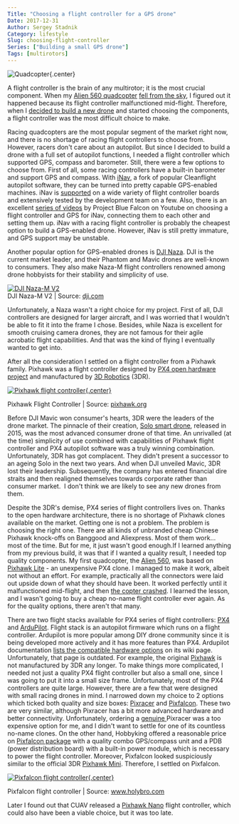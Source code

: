 ```yaml
---
Title: "Choosing a flight controller for a GPS drone"
Date: 2017-12-31
Author: Sergey Stadnik
Category: lifestyle
Slug: choosing-flight-controller
Series: ["Building a small GPS drone"]
Tags: [multirotors]
---
```


![Quadcopter](https://lh3.googleusercontent.com/-1HQcq8c4nPI/WkdMe4ga2pI/AAAAAAAA6H8/zh_5dpq3ZE0IqyvpH4UqO_4rSlCSozBXQCE0YBhgL/s800/pexels-photo-529599.jpeg){.center}

A flight controller is the brain of any multirotor; it is the most crucial component. When my <a href="../../2016/09/alien-560-quadcopter-build-part-1-parts.html">Alien 560 quadcopter</a> <a href="https://youtu.be/SFSsMt6lBdg">fell from the sky</a>, I figured out it happened because its flight controller malfunctioned mid-flight. Therefore, when I <a href="http://ozmoroz.com/2017/11/why-i-want-autopilot.html">decided to build a new drone</a> and started choosing the components, a flight controller was the most difficult choice to make.

Racing quadcopters are the most popular segment of the market right now, and there is no shortage of racing flight controllers to choose from. However, racers don't care about an autopilot. But since I decided to build a drone with a full set of autopilot functions, I needed a flight controller which supported GPS, compass and barometer. Still, there were a few options to choose from. First of all, some racing controllers have a built-in barometer and support GPS and compass. With <a href="http://inavflight.com/">iNav</a>, a fork of popular Cleanflight autopilot software, they can be turned into pretty capable GPS-enabled machines. iNav is <a href="https://github.com/iNavFlight/inav/wiki/Supported-boards">supported</a> on a wide variety of flight controller boards and extensively tested by the development team on a few. Also, there is an excellent <a href="https://www.youtube.com/playlist?list=PLiYYhnH4BhI8DKSj5LLo2U7y5bTdqAZr1">series of videos</a> by Project Blue Falcon on Youtube on choosing a flight controller and GPS for iNav, connecting them to each other and setting them up. iNav with a racing flight controller is probably the cheapest option to build a GPS-enabled drone. However, iNav is still pretty immature, and GPS support may be unstable.

Another popular option for GPS-enabled drones is <a href="https://www.dji.com/naza-m-v2">DJI Naza</a>. DJI is the current market leader, and their Phantom and Mavic drones are well-known to consumers. They also make Naza-M flight controllers renowned among drone hobbyists for their stability and simplicity of use.

<a href="https://www.dji.com/naza-m-v2?site=brandsite&amp;from=landing_page">
<img class="center" src="https://lh3.googleusercontent.com/-Hogi68paxtI/WkhOkIBD35I/AAAAAAAA6LU/TZFmGf4BQX0nWu1QAchsAo_bcp7H9arRwCE0YBhgL/s400/Naza_m2.jpg" alt="DJI Naza-M V2"/></a>
<div class="caption text-center">DJI Naza-M V2 | Source: <a href="https://www.dji.com/naza-m-v2?site=brandsite&amp;from=landing_page">dji.com</a></div>

Unfortunately, a Naza wasn't a right choice for my project. First of all, DJI controllers are designed for larger aircraft, and I was worried that I wouldn't be able to fit it into the frame I chose. Besides, while Naza is excellent for smooth cruising camera drones, they are not famous for their agile acrobatic flight capabilities. And that was the kind of flying I eventually wanted to get into.

After all the consideration I settled on a flight controller from a Pixhawk family. Pixhawk was a flight controller designed by <a href="https://pixhawk.org/">PX4 open hardware project</a> and manufactured by <a href="https://3dr.com/">3D Robotics</a> (3DR).

[![Pixhawk flight controller](https://lh3.googleusercontent.com/-CsIJFeTzOAo/WkhPykfS_QI/AAAAAAAA6L0/C_PxTCfuvxAS0C8X7W2JKZGt6HBaxqB0ACE0YBhgL/s640/pixhawk.jpg){.center}](https://pixhawk.org/)
<div class="caption text-center">Pixhawk Flight Controller | Source: <a href="https://pixhawk.org/">pixhawk.org</a></div>

Before DJI Mavic won consumer's hearts, 3DR were the leaders of the drone market. The pinnacle of their creation, <a href="https://3dr.com/solo-drone/">Solo smart drone</a>, released in 2015, was the most advanced consumer drone of that time. An unrivalled (at the time) simplicity of use combined with capabilities of Pixhawk flight controller and PX4 autopilot software was a truly winning combination. Unfortunately, 3DR has got complacent. They didn't present a successor to an ageing Solo in the next two years. And when DJI unveiled Mavic, 3DR lost their leadership. Subsequently, the company has entered financial dire straits and then realigned themselves towards corporate rather than consumer market.  I don't think we are likely to see any new drones from them.

Despite the 3DR's demise, PX4 series of flight controllers lives on. Thanks to the open hardware architecture, there is no shortage of Pixhawk clones available on the market. Getting one is not a problem. The problem is choosing the right one. There are all kinds of unbranded cheap Chinese Pixhawk knock-offs on Banggood and Aliexpress. Most of them work... most of the time. But for me, it just wasn't good enough.If I learned anything from my previous build, it was that if I wanted a quality result, I needed top quality components. My first quadcopter, the <a href="http://ozmoroz.com/2016/09/alien-560-quadcopter-build-part-1-parts.html">Alien 560</a>, was based on <a href="https://www.rcgroups.com/forums/showthread.php?2418029-Pixhawk-LITE-mini-pixhawk-clone">Pixhawk Lite</a> - an unexpensive PX4 clone. I managed to make it work, albeit not without an effort. For example, practically all the connectors were laid out upside down of what they should have been. It worked perfectly until it malfunctioned mid-flight, and then <a href="https://youtu.be/SFSsMt6lBdg">the copter crashed</a>. I learned the lesson, and I wasn't going to buy a cheap no-name flight controller ever again. As for the quality options, there aren't that many.

There are two flight stacks available for PX4 series of flight controllers: <a href="http://px4.io/">PX4</a> and <a href="http://ardupilot.org/">ArduPilot</a>. Flight stack is an autopilot firmware which runs on a flight controller. Ardupilot is more popular among DIY drone community since it is being developed more actively and it has more features than PX4. Ardupilot documentation <a href="http://ardupilot.org/copter/docs/common-autopilots.html">lists the compatible hardware options</a> on its wiki page. Unfortunately, that page is outdated. For example, the original <a href="http://ardupilot.org/copter/docs/common-pixhawk-overview.html">Pixhawk</a> is not manufactured by 3DR any longer. To make things more complicated, I needed not just a quality PX4 flight controller but also a small one, since I was going to put it into a small size frame. Unfortunately, most of the PX4 controllers are quite large. However, there are a few that were designed with small racing drones in mind. I narrowed down my choice to 2 options which ticked both quality and size boxes: <a href="https://pixhawk.org/modules/pixracer">Pixracer</a> and <a href="http://www.holybro.com/product/8">Pixfalcon</a>. These two are very similar, although Pixracer has a bit more advanced hardware and better connectivity. Unfortunately, ordering a <a href="https://store.mrobotics.io/category-s/112.htm">genuine </a>Pixracer was a too expensive option for me, and I didn't want to settle for one of its countless no-name clones. On the other hand, Hobbyking offered a reasonable price on <a href="https://hobbyking.com/en_us/pixfalcon-micro-px4-autopilot-plus-micro-m8n-gps-and-mega-pbd-power-module.html">Pixfalcon package</a> with a quality combo GPS/compass unit and a PDB (power distribution board) with a built-in power module, which is necessary to power the flight controller. Moreover, Pixfalcon looked suspiciously similar to the official 3DR <a href="https://store.3dr.com/products/3dr-pixhawk">Pixhawk Mini</a>. Therefore, I settled on Pixfalcon.

[![Pixfalcon flight controller](https://lh3.googleusercontent.com/-AOHTtmJapLE/WkhR1k-0JGI/AAAAAAAA6Mc/dCLm1poVZwwiU1tjYv1vA-lLYvO08l_lwCE0YBhgL/s320/pixfalcon.png){.center}](http://www.holybro.com/product/8)
<div class="caption text-center">Pixfalcon flight controller | Source: <a href="http://www.holybro.com/product/8">www.holybro.com</a></div>

Later I found out that CUAV released a <a href="http://www.cuav.net/?dt_portfolio=pixhack-nano-%E6%97%A0%E4%BA%BA%E6%9C%BA%E6%8E%A7%E5%88%B6%E7%B3%BB%E7%BB%9F">Pixhawk Nano</a> flight controller, which could also have been a viable choice, but it was too late.
